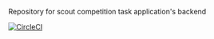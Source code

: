 Repository for scout competition task application's backend

[![CircleCI](https://circleci.com/gh/partio-scout/kisapankki-backend.svg?style=svg)](https://circleci.com/gh/partio-scout/kisapankki-backend)
